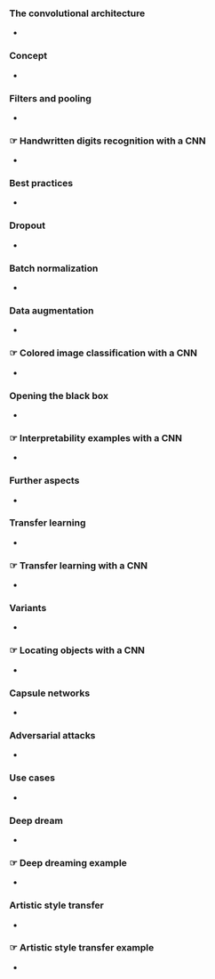 ### The convolutional architecture
-

### Concept
-

### Filters and pooling
-

### ☞ Handwritten digits recognition with a CNN
-

### Best practices
-

### Dropout
-

### Batch normalization
-

### Data augmentation
-

### ☞ Colored image classification with a CNN
-

### Opening the black box
-

### ☞ Interpretability examples with a CNN
-

### Further aspects
-

### Transfer learning
-

### ☞ Transfer learning with a CNN
-

### Variants
-

### ☞ Locating objects with a CNN
-

### Capsule networks
-

### Adversarial attacks
-

### Use cases
-

### Deep dream
-

### ☞ Deep dreaming example
-

### Artistic style transfer
-

### ☞ Artistic style transfer example
-
